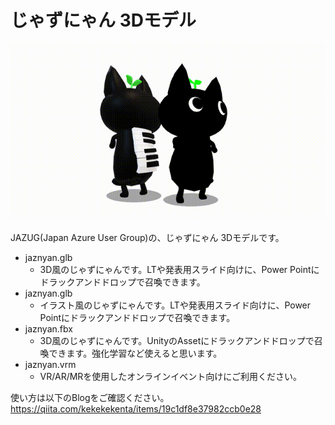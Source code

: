 # じゃずにゃん 3Dモデル

![dance](https://github.com/KentaroAOKI/jaznyan/raw/master/doc/images/jaznyan.gif)

JAZUG(Japan Azure User Group)の、じゃずにゃん 3Dモデルです。
- jaznyan.glb
  - 3D風のじゃずにゃんです。LTや発表用スライド向けに、Power Pointにドラックアンドドロップで召喚できます。
- jaznyan.glb
  - イラスト風のじゃずにゃんです。LTや発表用スライド向けに、Power Pointにドラックアンドドロップで召喚できます。
- jaznyan.fbx
  - 3D風のじゃずにゃんです。UnityのAssetにドラックアンドドロップで召喚できます。強化学習など使えると思います。
- jaznyan.vrm
  - VR/AR/MRを使用したオンラインイベント向けにご利用ください。

使い方は以下のBlogをご確認ください。  
https://qiita.com/kekekekenta/items/19c1df8e37982ccb0e28
